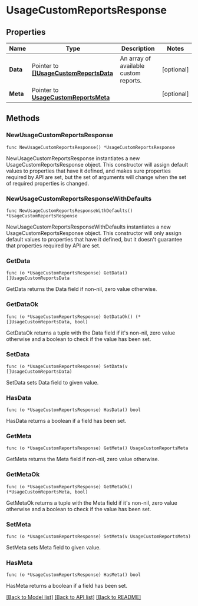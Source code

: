 # UsageCustomReportsResponse

## Properties

| Name     | Type                                                                 | Description                           | Notes      |
| -------- | -------------------------------------------------------------------- | ------------------------------------- | ---------- |
| **Data** | Pointer to [**[]UsageCustomReportsData**](UsageCustomReportsData.md) | An array of available custom reports. | [optional] |
| **Meta** | Pointer to [**UsageCustomReportsMeta**](UsageCustomReportsMeta.md)   |                                       | [optional] |

## Methods

### NewUsageCustomReportsResponse

`func NewUsageCustomReportsResponse() *UsageCustomReportsResponse`

NewUsageCustomReportsResponse instantiates a new UsageCustomReportsResponse object.
This constructor will assign default values to properties that have it defined,
and makes sure properties required by API are set, but the set of arguments
will change when the set of required properties is changed.

### NewUsageCustomReportsResponseWithDefaults

`func NewUsageCustomReportsResponseWithDefaults() *UsageCustomReportsResponse`

NewUsageCustomReportsResponseWithDefaults instantiates a new UsageCustomReportsResponse object.
This constructor will only assign default values to properties that have it defined,
but it doesn't guarantee that properties required by API are set.

### GetData

`func (o *UsageCustomReportsResponse) GetData() []UsageCustomReportsData`

GetData returns the Data field if non-nil, zero value otherwise.

### GetDataOk

`func (o *UsageCustomReportsResponse) GetDataOk() (*[]UsageCustomReportsData, bool)`

GetDataOk returns a tuple with the Data field if it's non-nil, zero value otherwise
and a boolean to check if the value has been set.

### SetData

`func (o *UsageCustomReportsResponse) SetData(v []UsageCustomReportsData)`

SetData sets Data field to given value.

### HasData

`func (o *UsageCustomReportsResponse) HasData() bool`

HasData returns a boolean if a field has been set.

### GetMeta

`func (o *UsageCustomReportsResponse) GetMeta() UsageCustomReportsMeta`

GetMeta returns the Meta field if non-nil, zero value otherwise.

### GetMetaOk

`func (o *UsageCustomReportsResponse) GetMetaOk() (*UsageCustomReportsMeta, bool)`

GetMetaOk returns a tuple with the Meta field if it's non-nil, zero value otherwise
and a boolean to check if the value has been set.

### SetMeta

`func (o *UsageCustomReportsResponse) SetMeta(v UsageCustomReportsMeta)`

SetMeta sets Meta field to given value.

### HasMeta

`func (o *UsageCustomReportsResponse) HasMeta() bool`

HasMeta returns a boolean if a field has been set.

[[Back to Model list]](../README.md#documentation-for-models) [[Back to API list]](../README.md#documentation-for-api-endpoints) [[Back to README]](../README.md)
